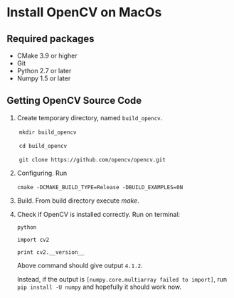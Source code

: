 # Install OpenCV on MacOs



## Required packages

- CMake 3.9 or higher
- Git
- Python 2.7 or later
- Numpy 1.5 or later

## Getting OpenCV Source Code

1. Create temporary directory, named `build_opencv`.

   ​	`mkdir build_opencv`

   ​	`cd build_opencv`

   ​	`git clone https://github.com/opencv/opencv.git`

2. Configuring. Run

   ​	`cmake -DCMAKE_BUILD_TYPE=Release -DBUILD_EXAMPLES=0N`

3. Build. From build directory execute *make*.

4. Check if OpenCV is installed correctly. Run on terminal:

   `python`

   `import cv2`

   `print cv2.__version__`

   Above command should give output `4.1.2`.

   Instead, if the output is `[numpy.core.multiarray failed to import]`, run `pip install -U numpy` and hopefully it should work now.

